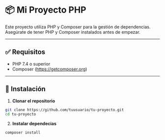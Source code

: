 # 📦 Mi Proyecto PHP

Este proyecto utiliza PHP y Composer para la gestión de dependencias. Asegúrate de tener PHP y Composer instalados antes de empezar.

---

## ✅ Requisitos

- PHP 7.4 o superior  
- Composer (https://getcomposer.org)

---

## 🚀 Instalación

1. **Clonar el repositorio**

```bash
git clone https://github.com/tuusuario/tu-proyecto.git
cd tu-proyecto
```

2. **Instalar dependecias**

```bash
composer install
```